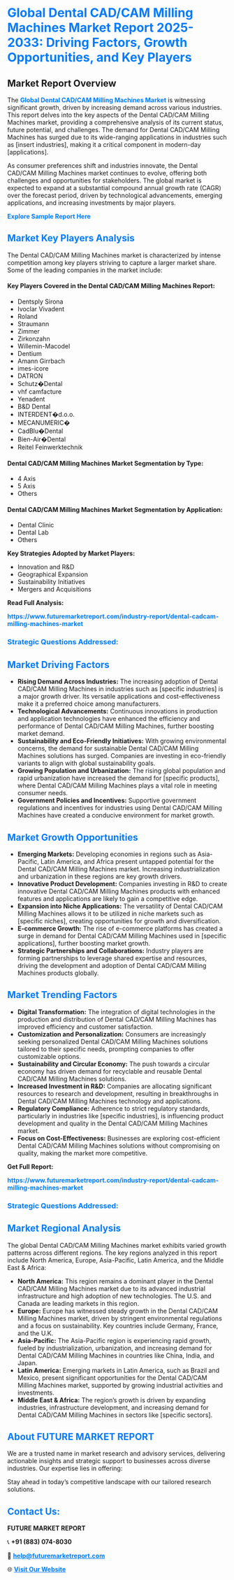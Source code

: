 <h1 style="color: #007BFF;">Global Dental CAD/CAM Milling Machines Market Report 2025-2033: Driving Factors, Growth Opportunities, and Key Players</h1>

<section id="overview">
<h2>Market Report Overview</h2>
<p>The <a href="https://www.futuremarketreport.com/industry-report/dental-cadcam-milling-machines-market" style="color: #007BFF; text-decoration: none;"><strong>Global Dental CAD/CAM Milling Machines Market</strong></a> is witnessing significant growth, driven by increasing demand across various industries. This report delves into the key aspects of the Dental CAD/CAM Milling Machines market, providing a comprehensive analysis of its current status, future potential, and challenges. The demand for Dental CAD/CAM Milling Machines has surged due to its wide-ranging applications in industries such as [insert industries], making it a critical component in modern-day [applications].</p>
<p>As consumer preferences shift and industries innovate, the Dental CAD/CAM Milling Machines market continues to evolve, offering both challenges and opportunities for stakeholders. The global market is expected to expand at a substantial compound annual growth rate (CAGR) over the forecast period, driven by technological advancements, emerging applications, and increasing investments by major players.</p>
</section>

<section id="overview">
<p><a href="https://www.futuremarketreport.com/request-sample/reportId=32877" style="color: #007BFF; text-decoration: none;"><strong>Explore Sample Report Here</strong></a></p>
</section>

<section id="key-players">
<h2 style="color: #007BFF;">Market Key Players Analysis</h2>
<p>The Dental CAD/CAM Milling Machines market is characterized by intense competition among key players striving to capture a larger market share. Some of the leading companies in the market include:</p>
<h4>Key Players Covered in the Dental CAD/CAM Milling Machines Report:</h4>
<ul><li>Dentsply Sirona</li><li>Ivoclar Vivadent</li><li>Roland</li><li>Straumann</li><li>Zimmer</li><li>Zirkonzahn</li><li>Willemin-Macodel</li><li>Dentium</li><li>Amann Girrbach</li><li>imes-icore</li><li>DATRON</li><li>Schutz�Dental</li><li>vhf camfacture</li><li>Yenadent</li><li>B&amp;D Dental</li><li>INTERDENT�d.o.o.</li><li>MECANUMERIC�</li><li>CadBlu�Dental</li><li>Bien-Air�Dental</li><li>Reitel Feinwerktechnik</li></ul>
<h4>Dental CAD/CAM Milling Machines Market Segmentation by Type:</h4>
<ul><li>4 Axis</li><li>5 Axis</li><li>Others</li></ul>

<h4>Dental CAD/CAM Milling Machines Market Segmentation by Application:</h4>
<ul><li>Dental Clinic</li><li>Dental Lab</li><li>Others</li></ul>
<p><strong>Key Strategies Adopted by Market Players:</strong></p>
<ul>
<li>Innovation and R&D</li>
<li>Geographical Expansion</li>
<li>Sustainability Initiatives</li>
<li>Mergers and Acquisitions</li>
</ul>
</section>

<section>
<p><strong>Read Full Analysis: </strong></p><a href="https://www.futuremarketreport.com/industry-report/dental-cadcam-milling-machines-market" style="color: #007BFF; text-decoration: none;"><strong>https://www.futuremarketreport.com/industry-report/dental-cadcam-milling-machines-market</strong></a>
<h3 style="color: #007BFF;">Strategic Questions Addressed:</h3>
</section>

<section id="driving-factors">
<h2 style="color: #007BFF;">Market Driving Factors</h2>
<ul>
<li><strong>Rising Demand Across Industries:</strong> The increasing adoption of Dental CAD/CAM Milling Machines in industries such as [specific industries] is a major growth driver. Its versatile applications and cost-effectiveness make it a preferred choice among manufacturers.</li>
<li><strong>Technological Advancements:</strong> Continuous innovations in production and application technologies have enhanced the efficiency and performance of Dental CAD/CAM Milling Machines, further boosting market demand.</li>
<li><strong>Sustainability and Eco-Friendly Initiatives:</strong> With growing environmental concerns, the demand for sustainable Dental CAD/CAM Milling Machines solutions has surged. Companies are investing in eco-friendly variants to align with global sustainability goals.</li>
<li><strong>Growing Population and Urbanization:</strong> The rising global population and rapid urbanization have increased the demand for [specific products], where Dental CAD/CAM Milling Machines plays a vital role in meeting consumer needs.</li>
<li><strong>Government Policies and Incentives:</strong> Supportive government regulations and incentives for industries using Dental CAD/CAM Milling Machines have created a conducive environment for market growth.</li>
</ul>
</section>

<section id="growth-opportunities">
<h2 style="color: #007BFF;">Market Growth Opportunities</h2>
<ul>
<li><strong>Emerging Markets:</strong> Developing economies in regions such as Asia-Pacific, Latin America, and Africa present untapped potential for the Dental CAD/CAM Milling Machines market. Increasing industrialization and urbanization in these regions are key growth drivers.</li>
<li><strong>Innovative Product Development:</strong> Companies investing in R&D to create innovative Dental CAD/CAM Milling Machines products with enhanced features and applications are likely to gain a competitive edge.</li>
<li><strong>Expansion into Niche Applications:</strong> The versatility of Dental CAD/CAM Milling Machines allows it to be utilized in niche markets such as [specific niches], creating opportunities for growth and diversification.</li>
<li><strong>E-commerce Growth:</strong> The rise of e-commerce platforms has created a surge in demand for Dental CAD/CAM Milling Machines used in [specific applications], further boosting market growth.</li>
<li><strong>Strategic Partnerships and Collaborations:</strong> Industry players are forming partnerships to leverage shared expertise and resources, driving the development and adoption of Dental CAD/CAM Milling Machines products globally.</li>
</ul>
</section>

<section id="trending-factors">
<h2 style="color: #007BFF;">Market Trending Factors</h2>
<ul>
<li><strong>Digital Transformation:</strong> The integration of digital technologies in the production and distribution of Dental CAD/CAM Milling Machines has improved efficiency and customer satisfaction.</li>
<li><strong>Customization and Personalization:</strong> Consumers are increasingly seeking personalized Dental CAD/CAM Milling Machines solutions tailored to their specific needs, prompting companies to offer customizable options.</li>
<li><strong>Sustainability and Circular Economy:</strong> The push towards a circular economy has driven demand for recyclable and reusable Dental CAD/CAM Milling Machines solutions.</li>
<li><strong>Increased Investment in R&D:</strong> Companies are allocating significant resources to research and development, resulting in breakthroughs in Dental CAD/CAM Milling Machines technology and applications.</li>
<li><strong>Regulatory Compliance:</strong> Adherence to strict regulatory standards, particularly in industries like [specific industries], is influencing product development and quality in the Dental CAD/CAM Milling Machines market.</li>
<li><strong>Focus on Cost-Effectiveness:</strong> Businesses are exploring cost-efficient Dental CAD/CAM Milling Machines solutions without compromising on quality, making the market more competitive.</li>
</ul>
</section>

<section>
<p><strong>Get Full Report: </strong></p><a href="https://www.futuremarketreport.com/industry-report/dental-cadcam-milling-machines-market" style="color: #007BFF; text-decoration: none;"><strong>https://www.futuremarketreport.com/industry-report/dental-cadcam-milling-machines-market</strong></a>
<h3 style="color: #007BFF;">Strategic Questions Addressed:</h3>
</section>


<section id="regional-analysis">
<h2 style="color: #007BFF;">Market Regional Analysis</h2>
<p>The global Dental CAD/CAM Milling Machines market exhibits varied growth patterns across different regions. The key regions analyzed in this report include North America, Europe, Asia-Pacific, Latin America, and the Middle East & Africa:</p>
<ul>
<li><strong>North America:</strong> This region remains a dominant player in the Dental CAD/CAM Milling Machines market due to its advanced industrial infrastructure and high adoption of new technologies. The U.S. and Canada are leading markets in this region.</li>
<li><strong>Europe:</strong> Europe has witnessed steady growth in the Dental CAD/CAM Milling Machines market, driven by stringent environmental regulations and a focus on sustainability. Key countries include Germany, France, and the U.K.</li>
<li><strong>Asia-Pacific:</strong> The Asia-Pacific region is experiencing rapid growth, fueled by industrialization, urbanization, and increasing demand for Dental CAD/CAM Milling Machines in countries like China, India, and Japan.</li>
<li><strong>Latin America:</strong> Emerging markets in Latin America, such as Brazil and Mexico, present significant opportunities for the Dental CAD/CAM Milling Machines market, supported by growing industrial activities and investments.</li>
<li><strong>Middle East & Africa:</strong> The region’s growth is driven by expanding industries, infrastructure development, and increasing demand for Dental CAD/CAM Milling Machines in sectors like [specific sectors].</li>
</ul>
</section>

<footer>
<h2 style="color: #007BFF;">About FUTURE MARKET REPORT</h2>
<p>We are a trusted name in market research and advisory services, delivering actionable insights and strategic support to businesses across diverse industries. Our expertise lies in offering:</p>

<p>Stay ahead in today’s competitive landscape with our tailored research solutions.</p>

<h2 style="color: #007BFF;">Contact Us:</h2>
<p><strong>FUTURE MARKET REPORT</strong></p>
<p>📞 <strong>+91 (883) 074-8030</strong></p>
<p>📧 <strong><a href="mailto:help@futuremarketreport.com" style="color: #007BFF;">help@futuremarketreport.com</a></strong></p>
<p>🌐 <strong><a href="https://www.futuremarketreport.com/" style="color: #007BFF;">Visit Our Website</a></strong></p>
</footer>